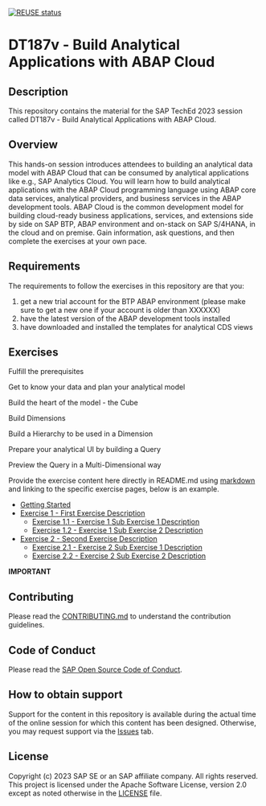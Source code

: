 [![REUSE status](https://api.reuse.software/badge/github.com/SAP-samples/teched2023-DT187v)](https://api.reuse.software/info/github.com/SAP-samples/teched2023-DT187v)

# DT187v - Build Analytical Applications with ABAP Cloud

## Description

This repository contains the material for the SAP TechEd 2023 session called DT187v - Build Analytical Applications with ABAP Cloud.


## Overview

This hands-on session introduces attendees to building an analytical data model with ABAP Cloud that can be consumed by analytical applications like e.g., SAP Analytics Cloud. You will learn how to build analytical applications with the ABAP Cloud programming language using ABAP core data services, analytical providers, and business services in the ABAP development tools. ABAP Cloud is the common development model for building cloud-ready business applications, services, and extensions side by side on SAP BTP, ABAP environment and on-stack on SAP S/4HANA, in the cloud and on premise. Gain information, ask questions, and then complete the exercises at your own pace.


## Requirements

The requirements to follow the exercises in this repository are that you:
1) get a new trial account for the BTP ABAP environment (please make sure to get a new one if your account is older than XXXXXX)
2) have the latest version of the ABAP development tools installed
3) have downloaded and installed the templates for analytical CDS views


## Exercises

Fulfill the prerequisites

Get to know your data and plan your analytical model

Build the heart of the model - the Cube

Build Dimensions

Build a Hierarchy to be used in a Dimension

Prepare your analytical UI by building a Query

Preview the Query in a Multi-Dimensional way

Provide the exercise content here directly in README.md using [markdown](https://guides.github.com/features/mastering-markdown/) and linking to the specific exercise pages, below is an example.

- [Getting Started](exercises/ex0/)
- [Exercise 1 - First Exercise Description](exercises/ex1/)
    - [Exercise 1.1 - Exercise 1 Sub Exercise 1 Description](exercises/ex1#exercise-11-sub-exercise-1-description)
    - [Exercise 1.2 - Exercise 1 Sub Exercise 2 Description](exercises/ex1#exercise-12-sub-exercise-2-description)
- [Exercise 2 - Second Exercise Description](exercises/ex2/)
    - [Exercise 2.1 - Exercise 2 Sub Exercise 1 Description](exercises/ex2#exercise-21-sub-exercise-1-description)
    - [Exercise 2.2 - Exercise 2 Sub Exercise 2 Description](exercises/ex2#exercise-22-sub-exercise-2-description)


**IMPORTANT**

## Contributing
Please read the [CONTRIBUTING.md](./CONTRIBUTING.md) to understand the contribution guidelines.

## Code of Conduct
Please read the [SAP Open Source Code of Conduct](https://github.com/SAP-samples/.github/blob/main/CODE_OF_CONDUCT.md).

## How to obtain support

Support for the content in this repository is available during the actual time of the online session for which this content has been designed. Otherwise, you may request support via the [Issues](../../issues) tab.

## License
Copyright (c) 2023 SAP SE or an SAP affiliate company. All rights reserved. This project is licensed under the Apache Software License, version 2.0 except as noted otherwise in the [LICENSE](LICENSES/Apache-2.0.txt) file.
